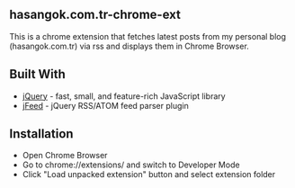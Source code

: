 ## hasangok.com.tr-chrome-ext

This is a chrome extension that fetches latest posts from my personal blog (hasangok.com.tr) via rss and displays them in Chrome Browser.

## Built With

* [jQuery](https://jquery.com) - fast, small, and feature-rich JavaScript library
* [jFeed](https://github.com/jfhovinne/jFeed) - jQuery RSS/ATOM feed parser plugin

## Installation
* Open Chrome Browser
* Go to chrome://extensions/ and switch to Developer Mode
* Click "Load unpacked extension" button and select extension folder